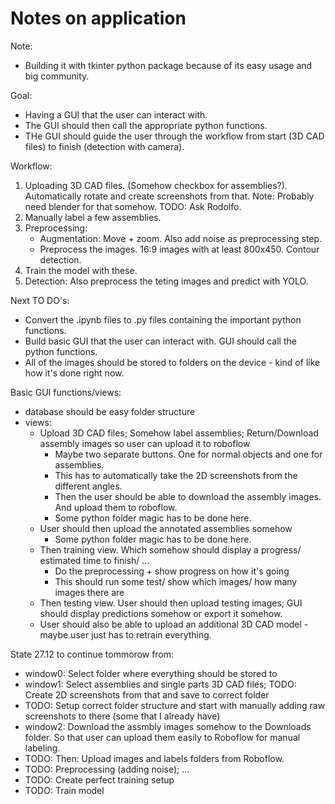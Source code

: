 # Notes on application

Note:
- Building it with tkinter python package because of its easy usage and big community.

Goal:
- Having a GUI that the user can interact with. 
- The GUI should then call the appropriate python functions.
- THe GUI should guide the user through the workflow from start (3D CAD files) to finish (detection with camera).

Workflow:
1. Uploading 3D CAD files. (Somehow checkbox for assemblies?). Automatically rotate and create screenshots from that. Note: Probably need blender for that somehow. TODO: Ask Rodolfo.
2. Manually label a few assemblies.
3. Preprocessing:
    - Augmentation: Move + zoom. Also add noise as preprocessing step.
    - Preprocess the images. 16:9 images with at least 800x450. Contour detection.
4. Train the model with these.
5. Detection: Also preprocess the teting images and predict with YOLO.

Next TO DO's:
- Convert the .ipynb files to .py files containing the important python functions.
- Build basic GUI that the user can interact with. GUI should call the python functions.
- All of the images should be stored to folders on the device - kind of like how it's done right now.

Basic GUI functions/views:
- database should be easy folder structure
- views:
    - Upload 3D CAD files; Somehow label assemblies; Return/Download assembly images so user can upload it to roboflow
        - Maybe two separate buttons. One for normal objects and one for assemblies.
        - This has to automatically take the 2D screenshots from the different angles.
        - Then the user should be able to download the assembly images. And upload them to roboflow.
        - Some python folder magic has to be done here.
    - User should then upload the annotated assemblies somehow
        - Some python folder magic has to be done here.
    - Then training view. Which somehow should display a progress/ estimated time to finish/ ...
        - Do the preprocessing + show progress on how it's going
        - This should run some test/ show which images/ how many images there are
    - Then testing view. User should then upload testing images; GUI should display predictions somehow or export it somehow.
    - User should also be able to upload an additional 3D CAD model - maybe user just has to retrain everything.

State 27.12 to continue tommorow from:
- window0: Select folder where everything should be stored to
- window1: Select assemblies and single parts 3D CAD files; TODO: Create 2D screenshots from that and save to correct folder
- TODO: Setup correct folder structure and start with manually adding raw screenshots to there (some that I already have)
- window2: Download the assmbly images somehow to the Downloads folder. So that user can upload them easily to Roboflow for manual labeling.
- TODO: Then: Upload images and labels folders from Roboflow.
- TODO: Preprocessing (adding noise); ...
- TODO: Create perfect training setup
- TODO: Train model
